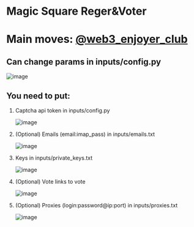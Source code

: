 # Magic Square Reger&Voter
# Main <crypto/> moves: [@web3_enjoyer_club](https://t.me/+tdC-PXRzhnczNDli)


## Can change params in inputs/config.py 

![image](https://github.com/FlorianREGAZ/Python-Tls-Client/assets/58307006/34c32a23-2476-40b1-90df-4ac029932139)

## You need to put: 
 1. Captcha api token in inputs/config.py

    ![image](https://github.com/MsLolita/magic-square/assets/58307006/8453594d-02a3-4f46-9d40-b7b7ba563de3)
 2. (Optional) Emails (email:imap_pass) in inputs/emails.txt

    ![image](https://github.com/MsLolita/VeloData/assets/58307006/c94b7013-d256-4a37-8fd7-3f87da02c803)
 3. Keys in inputs/private_keys.txt 

    ![image](https://github.com/FlorianREGAZ/Python-Tls-Client/assets/58307006/500f22ee-c7a2-4935-baee-81cddf0de848)
 4. (Optional) Vote links to vote 

    ![image](https://github.com/FlorianREGAZ/Python-Tls-Client/assets/58307006/222f1247-e5ef-4e56-bd64-3b564138ea10)
 5. (Optional) Proxies (login:password@ip:port) in inputs/proxies.txt 

    ![image](https://github.com/MsLolita/VeloData/assets/58307006/a2c95484-52b6-497a-b89e-73b89d953d8c) 
